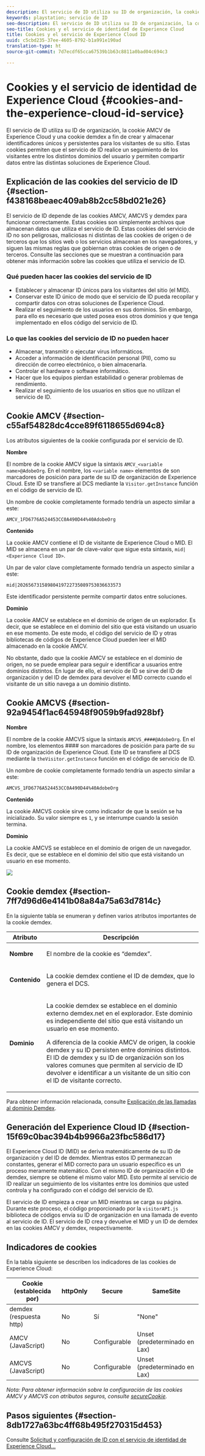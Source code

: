 ```yaml
---
description: El servicio de ID utiliza su ID de organización, la cookie AMCV de Experience Cloud y una cookie demdex a fin de crear y almacenar identificadores únicos y persistentes para los visitantes de su sitio. Estas cookies permiten que el servicio de ID realice un seguimiento de los visitantes entre los distintos dominios del usuario y permiten compartir datos entre las distintas soluciones de Experience Cloud.
keywords: playstation; servicio de ID
seo-description: El servicio de ID utiliza su ID de organización, la cookie AMCV de Experience Cloud y una cookie demdex a fin de crear y almacenar identificadores únicos y persistentes para los visitantes de su sitio. Estas cookies permiten que el servicio de ID realice un seguimiento de los visitantes entre los distintos dominios del usuario y permiten compartir datos entre las distintas soluciones de Experience Cloud.
seo-title: Cookies y el servicio de identidad de Experience Cloud
title: Cookies y el servicio de Experience Cloud ID
uuid: c5cbd235-37ee-4605-8792-b1a991e190ad
translation-type: ht
source-git-commit: 7d7ecdf65cca67539b1b63c8811a0bad04c694c3

---
```



# Cookies y el servicio de identidad de Experience Cloud {#cookies-and-the-experience-cloud-id-service}

El servicio de ID utiliza su ID de organización, la cookie AMCV de Experience Cloud y una cookie demdex a fin de crear y almacenar identificadores únicos y persistentes para los visitantes de su sitio. Estas cookies permiten que el servicio de ID realice un seguimiento de los visitantes entre los distintos dominios del usuario y permiten compartir datos entre las distintas soluciones de Experience Cloud.

## Explicación de las cookies del servicio de ID {#section-f438168beaec409ab8b2cc58bd021e26}

El servicio de ID depende de las cookies AMCV, AMCVS y demdex para funcionar correctamente. Estas cookies son simplemente archivos que almacenan datos que utiliza el servicio de ID. Estas cookies del servicio de ID no son peligrosas, maliciosas ni distintas de las cookies de origen o de terceros que los sitios web o los servicios almacenan en los navegadores, y siguen las mismas reglas que gobiernan otras cookies de origen o de terceros. Consulte las secciones que se muestran a continuación para obtener más información sobre las cookies que utiliza el servicio de ID.

### Qué pueden hacer las cookies del servicio de ID

* Establecer y almacenar ID únicos para los visitantes del sitio (el MID).
* Conservar este ID único de modo que el servicio de ID pueda recopilar y compartir datos con otras soluciones de Experience Cloud.
* Realizar el seguimiento de los usuarios en sus dominios. Sin embargo, para ello es necesario que usted posea esos otros dominios y que tenga implementado en ellos código del servicio de ID.

### Lo que las cookies del servicio de ID no pueden hacer

* Almacenar, transmitir o ejecutar virus informáticos.
* Acceder a información de identificación personal (PII), como su dirección de correo electrónico, o bien almacenarla.
* Controlar el hardware o software informático.
* Hacer que los equipos pierdan estabilidad o generar problemas de rendimiento.
* Realizar el seguimiento de los usuarios en sitios que no utilizan el servicio de ID.

## Cookie AMCV {#section-c55af54828dc4cce89f6118655d694c8}

Los atributos siguientes de la cookie configurada por el servicio de ID.

**Nombre**

El nombre de la cookie AMCV sigue la sintaxis `AMCV_<variable name>@AdobeOrg`. En el nombre, los `<variable name>` elementos de son marcadores de posición para parte de su ID de organización de Experience Cloud. Este ID se transfiere al DCS mediante la `Visitor.getInstance` función en el código de servicio de ID.

Un nombre de cookie completamente formado tendría un aspecto similar a este:

```
AMCV_1FD6776A524453CC0A490D44%40AdobeOrg
```

**Contenido**

La cookie AMCV contiene el ID de visitante de Experience Cloud o MID. El MID se almacena en un par de clave-valor que sigue esta sintaxis, `mid|<Experience Cloud ID>`.

Un par de valor clave completamente formado tendría un aspecto similar a este:

```
mid|20265673158980419722735089753036633573
```

Este identificador persistente permite compartir datos entre soluciones.

**Dominio**

La cookie AMCV se establece en el dominio de origen de un explorador. Es decir, que se establece en el dominio del sitio que está visitando un usuario en ese momento. De este modo, el código del servicio de ID y otras bibliotecas de códigos de Experience Cloud pueden leer el MID almacenado en la cookie AMCV.

No obstante, dado que la cookie AMCV se establece en el dominio de origen, no se puede emplear para seguir e identificar a usuarios entre dominios distintos. En lugar de ello, el servicio de ID se sirve del ID de organización y del ID de demdex para devolver el MID correcto cuando el visitante de un sitio navega a un dominio distinto.

## Cookie AMCVS {#section-92a9454f1ac645948f9059b9fad928bf}

**Nombre**

El nombre de la cookie AMCVS sigue la sintaxis `AMCVS_####@AdobeOrg`. En el nombre, los elementos #### son marcadores de posición para parte de su ID de organización de Experience Cloud. Este ID se transfiere al DCS mediante la `theVisitor.getInstance` función en el código de servicio de ID.

Un nombre de cookie completamente formado tendría un aspecto similar a este:

```
AMCVS_1FD6776A524453CC0A490D44%40AdobeOrg
```

**Contenido**

La cookie AMCVS cookie sirve como indicador de que la sesión se ha inicializado. Su valor siempre es `1`, y se interrumpe cuando la sesión termina.

**Dominio**

La cookie AMCVS se establece en el dominio de origen de un navegador. Es decir, que se establece en el dominio del sitio que está visitando un usuario en ese momento.

![](assets/AMCVS-cookie.png)

## Cookie demdex {#section-7ff7d96d6e4141b08a84a75a63d7814c}

En la siguiente tabla se enumeran y definen varios atributos importantes de la cookie demdex.

<table id="table_18E3CAF3550E4BB6A199736AACE39202"> 
 <thead> 
  <tr> 
   <th colname="col1" class="entry"> Atributo </th> 
   <th colname="col2" class="entry"> Descripción </th> 
  </tr> 
 </thead>
 <tbody> 
  <tr> 
   <td colname="col1"> <p> <b>Nombre</b> </p> </td> 
   <td colname="col2"> <p>El nombre de la cookie es “demdex”. </p> </td> 
  </tr> 
  <tr> 
   <td colname="col1"> <p> <b>Contenido</b> </p> </td> 
   <td colname="col2"> <p>La cookie demdex contiene el ID de demdex, que lo genera el DCS. </p> </td> 
  </tr> 
  <tr> 
   <td colname="col1"> <p> <b>Dominio</b> </p> </td> 
   <td colname="col2"> <p>La cookie demdex se establece en el dominio externo demdex.net en el explorador. Este dominio es independiente del sitio que está visitando un usuario en ese momento. </p> <p>A diferencia de la cookie AMCV de origen, la cookie demdex y su ID persisten entre dominios distintos. El ID de demdex y su ID de organización son los valores comunes que permiten al servicio de ID devolver e identificar a un visitante de un sitio con el ID de visitante correcto. </p> </td> 
  </tr> 
 </tbody> 
</table>

Para obtener información relacionada, consulte [Explicación de las llamadas al dominio Demdex](https://marketing.adobe.com/resources/help/en_US/aam/demdex-calls.html).

## Generación del Experience Cloud ID {#section-15f69c0bac394b4b9966a23fbc586d17}

El Experience Cloud ID (MID) se deriva matemáticamente de su ID de organización y del ID de demdex. Mientras estos ID permanezcan constantes, generar el MID correcto para un usuario específico es un proceso meramente matemático. Con el mismo ID de organización e ID de demdex, siempre se obtiene el mismo valor MID. Esto permite al servicio de ID realizar un seguimiento de los visitantes entre los dominios que usted controla y ha configurado con el código del servicio de ID.

El servicio de ID empieza a crear un MID mientras se carga su página. Durante este proceso, el código proporcionado por la `visitorAPI.js` biblioteca de códigos envía su ID de organización en una llamada de evento al servicio de ID. El servicio de ID crea y devuelve el MID y un ID de demdex en las cookies AMCV y demdex, respectivamente.

## Indicadores de cookies

En la tabla siguiente se describen los indicadores de las cookies de Experience Cloud:

| Cookie (establecida por) | httpOnly | Secure | SameSite |
|--- |--- |--- |--- |
| demdex (respuesta http) | No | Sí | "None" |
| AMCV (JavaScript) | No | Configurable | Unset (predeterminado en Lax) |
| AMCVS (JavaScript) | No | Configurable | Unset (predeterminado en Lax) |

*Nota: Para obtener información sobre la configuración de las cookies AMCV y AMCVS con atributos seguros, consulte [secureCookie](https://docs.adobe.com/content/help/es-ES/id-service/using/id-service-api/configurations/securecookie.html).*

## Pasos siguientes {#section-8db1727a63bc4ff68b495f270315d453}

Consulte [Solicitud y configuración de ID con el servicio de identidad de Experience Cloud...](../introduction/id-request.md#concept-2caacebb1d244402816760e9b8bcef6a)

